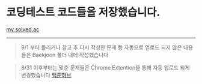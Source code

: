 # 코딩테스트 코드들을 저장했습니다.
[my solved.ac](https://solved.ac/profile/ksh7412_dev, "ksh")
<hr>


> 9/1 부터 틀리거나 참고 후 다시 작성한 문제 등 자동으로 업로드 되지 않은 내용들은 Baekjoon 폴더 내에 작성했습니다   

> 8/31 이후부터는 맞춘 문제들은 Chrome Extention을 통해 자동 업로드 되게 변경했습니다
[백준허브](https://chrome.google.com/webstore/detail/%EB%B0%B1%EC%A4%80%ED%97%88%EB%B8%8Cbaekjoonhub/ccammcjdkpgjmcpijpahlehmapgmphmk?hl=ko,"BaekjoonHub")


